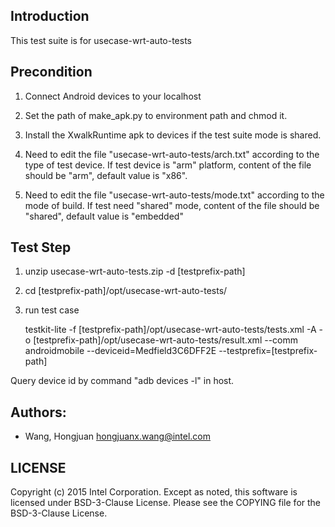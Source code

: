 ## Introduction

This test suite is for usecase-wrt-auto-tests

## Precondition

1. Connect Android devices to your localhost

2. Set the path of make_apk.py to environment path and chmod it.

3. Install the XwalkRuntime apk to devices if the test suite mode is shared. 

4. Need to edit the file "usecase-wrt-auto-tests/arch.txt" according to the type of test device.
   If test device is "arm" platform, content of the file should be "arm", default value is "x86".

5. Need to edit the file "usecase-wrt-auto-tests/mode.txt" according to the mode of build.
   If test need "shared" mode, content of the file should be "shared", default value is "embedded"

## Test Step

1. unzip usecase-wrt-auto-tests<version>.zip -d [testprefix-path]

2. cd [testprefix-path]/opt/usecase-wrt-auto-tests/

3. run test case

   testkit-lite -f [testprefix-path]/opt/usecase-wrt-auto-tests/tests.xml -A
   -o [testprefix-path]/opt/usecase-wrt-auto-tests/result.xml --comm androidmobile
   --deviceid=Medfield3C6DFF2E --testprefix=[testprefix-path]

  Query device id by command "adb devices -l" in host.

## Authors:

* Wang, Hongjuan <hongjuanx.wang@intel.com>

## LICENSE

Copyright (c) 2015 Intel Corporation.
Except as noted, this software is licensed under BSD-3-Clause License.
Please see the COPYING file for the BSD-3-Clause License.


